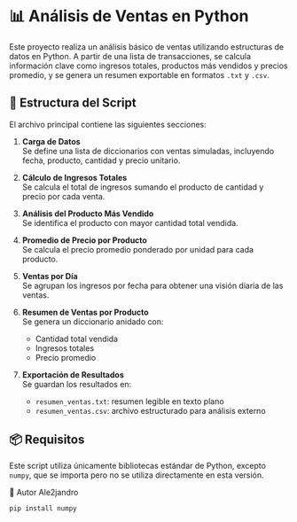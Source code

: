 # 📊 Análisis de Ventas en Python

Este proyecto realiza un análisis básico de ventas utilizando estructuras de datos en Python. A partir de una lista de transacciones, se calcula información clave como ingresos totales, productos más vendidos y precios promedio, y se genera un resumen exportable en formatos `.txt` y `.csv`.

## 📁 Estructura del Script

El archivo principal contiene las siguientes secciones:

1. **Carga de Datos**  
   Se define una lista de diccionarios con ventas simuladas, incluyendo fecha, producto, cantidad y precio unitario.

2. **Cálculo de Ingresos Totales**  
   Se calcula el total de ingresos sumando el producto de cantidad y precio por cada venta.

3. **Análisis del Producto Más Vendido**  
   Se identifica el producto con mayor cantidad total vendida.

4. **Promedio de Precio por Producto**  
   Se calcula el precio promedio ponderado por unidad para cada producto.

5. **Ventas por Día**  
   Se agrupan los ingresos por fecha para obtener una visión diaria de las ventas.

6. **Resumen de Ventas por Producto**  
   Se genera un diccionario anidado con:
   - Cantidad total vendida  
   - Ingresos totales  
   - Precio promedio

7. **Exportación de Resultados**  
   Se guardan los resultados en:
   - `resumen_ventas.txt`: resumen legible en texto plano  
   - `resumen_ventas.csv`: archivo estructurado para análisis externo

## 📦 Requisitos

Este script utiliza únicamente bibliotecas estándar de Python, excepto `numpy`, que se importa pero no se utiliza directamente en esta versión.


🧠 Autor
Ale2jandro

```bash
pip install numpy
